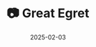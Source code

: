 ---
title: '📷 Great Egret'
date: '2025-02-03'
image: 'https://cdn.diblasio.social/static/photos/2025/20250203_130812.jpg'
alt_text: "A white egret stands in a shallow, lush green area in Huizen, Netherlands."
tags:
  - "#Photography"
  - "#Netherlands"
  - "#Huizen"
  - "#Egret"
  - "#NaturePhotography"
  - "#BirdWatching"
  - "#Wildlife"
  - "#FujifilmXT4"
  - "#TelephotoLens"
description: ''
created_date: '2025-02-03'
location: "Randweg, Stad en Lande, Huizerhoogt, Huizen, Noord-Holland, Nederland, 1276 GE, Nederland"
exif_data: "FUJIFILM X-T4 XF100-400mmF4.5-5.6 R LM OIS WR (1/150 | f/5.6 | ISO 200)"
draft: false
---